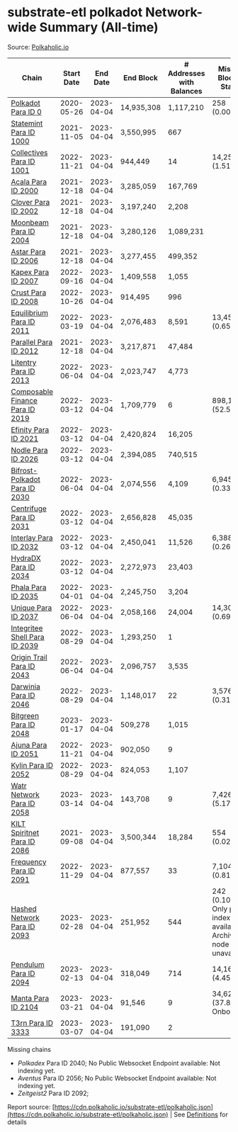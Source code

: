# substrate-etl polkadot Network-wide Summary (All-time)

Source: [Polkaholic.io](https://polkaholic.io)


| Chain            | Start Date | End Date | End Block | # Addresses with Balances | Missing Blocks / Status |
| ---------------- | ---------- | ---------| --------- | ------------------------- | ----------------------- |
| [Polkadot Para ID 0](/polkadot/0-polkadot) | 2020-05-26 | 2023-04-04 | 14,935,308 |  1,117,210 | 258 (0.00%)  |
| [Statemint Para ID 1000](/polkadot/1000-statemint) | 2021-11-05 | 2023-04-04 | 3,550,995 |  667 |    |
| [Collectives Para ID 1001](/polkadot/1001-collectives) | 2022-11-21 | 2023-04-04 | 944,449 |  14 | 14,253 (1.51%)  |
| [Acala Para ID 2000](/polkadot/2000-acala) | 2021-12-18 | 2023-04-04 | 3,285,059 |  167,769 |    |
| [Clover Para ID 2002](/polkadot/2002-clover) | 2021-12-18 | 2023-04-04 | 3,197,240 |  2,208 |    |
| [Moonbeam Para ID 2004](/polkadot/2004-moonbeam) | 2021-12-18 | 2023-04-04 | 3,280,126 |  1,089,231 |    |
| [Astar Para ID 2006](/polkadot/2006-astar) | 2021-12-18 | 2023-04-04 | 3,277,455 |  499,352 |    |
| [Kapex Para ID 2007](/polkadot/2007-kapex) | 2022-09-16 | 2023-04-04 | 1,409,558 |  1,055 |    |
| [Crust Para ID 2008](/polkadot/2008-crust) | 2022-10-26 | 2023-04-04 | 914,495 |  996 |    |
| [Equilibrium Para ID 2011](/polkadot/2011-equilibrium) | 2022-03-19 | 2023-04-04 | 2,076,483 |  8,591 | 13,459 (0.65%)  |
| [Parallel Para ID 2012](/polkadot/2012-parallel) | 2021-12-18 | 2023-04-04 | 3,217,871 |  47,484 |    |
| [Litentry Para ID 2013](/polkadot/2013-litentry) | 2022-06-04 | 2023-04-04 | 2,023,747 |  4,773 |    |
| [Composable Finance Para ID 2019](/polkadot/2019-composable) | 2022-03-12 | 2023-04-04 | 1,709,779 |  6 | 898,190 (52.53%)  |
| [Efinity Para ID 2021](/polkadot/2021-efinity) | 2022-03-12 | 2023-04-04 | 2,420,824 |  16,205 |    |
| [Nodle Para ID 2026](/polkadot/2026-nodle) | 2022-03-12 | 2023-04-04 | 2,394,085 |  740,515 |    |
| [Bifrost-Polkadot Para ID 2030](/polkadot/2030-bifrost-dot) | 2022-06-04 | 2023-04-04 | 2,074,556 |  4,109 | 6,945 (0.33%)  |
| [Centrifuge Para ID 2031](/polkadot/2031-centrifuge) | 2022-03-12 | 2023-04-04 | 2,656,828 |  45,035 |    |
| [Interlay Para ID 2032](/polkadot/2032-interlay) | 2022-03-12 | 2023-04-04 | 2,450,041 |  11,526 | 6,388 (0.26%)  |
| [HydraDX Para ID 2034](/polkadot/2034-hydradx) | 2022-03-12 | 2023-04-04 | 2,272,973 |  23,403 |    |
| [Phala Para ID 2035](/polkadot/2035-phala) | 2022-04-01 | 2023-04-04 | 2,245,750 |  3,204 |    |
| [Unique Para ID 2037](/polkadot/2037-unique) | 2022-06-04 | 2023-04-04 | 2,058,166 |  24,004 | 14,301 (0.69%)  |
| [Integritee Shell Para ID 2039](/polkadot/2039-integritee-shell) | 2022-08-29 | 2023-04-04 | 1,293,250 |  1 |    |
| [Origin Trail Para ID 2043](/polkadot/2043-origintrail) | 2022-06-04 | 2023-04-04 | 2,096,757 |  3,535 |    |
| [Darwinia Para ID 2046](/polkadot/2046-darwinia) | 2022-08-29 | 2023-04-04 | 1,148,017 |  22 | 3,576 (0.31%)  |
| [Bitgreen Para ID 2048](/polkadot/2048-bitgreen) | 2023-01-17 | 2023-04-04 | 509,278 |  1,015 |    |
| [Ajuna Para ID 2051](/polkadot/2051-ajuna) | 2022-11-21 | 2023-04-04 | 902,050 |  9 |    |
| [Kylin Para ID 2052](/polkadot/2052-kylin) | 2022-08-29 | 2023-04-04 | 824,053 |  1,107 |    |
| [Watr Network Para ID 2058](/polkadot/2058-watr) | 2023-03-14 | 2023-04-04 | 143,708 |  9 | 7,426 (5.17%)  |
| [KILT Spiritnet Para ID 2086](/polkadot/2086-kilt) | 2021-09-08 | 2023-04-04 | 3,500,344 |  18,284 | 554 (0.02%)  |
| [Frequency Para ID 2091](/polkadot/2091-frequency) | 2022-11-29 | 2023-04-04 | 877,557 |  33 | 7,104 (0.81%)  |
| [Hashed Network Para ID 2093](/polkadot/2093-hashed) | 2023-02-28 | 2023-04-04 | 251,952 |  544 | 242 (0.10%) Only partial index available: Archive node unavailable |
| [Pendulum Para ID 2094](/polkadot/2094-pendulum) | 2023-02-13 | 2023-04-04 | 318,049 |  714 | 14,163 (4.45%)  |
| [Manta Para ID 2104](/polkadot/2104-manta) | 2023-03-21 | 2023-04-04 | 91,546 |  9 | 34,621 (37.82%) Onboarding |
| [T3rn Para ID 3333](/polkadot/3333-t3rn) | 2023-03-07 | 2023-04-04 | 191,090 |  2 |    |

Missing chains


* *Polkadex* Para ID 2040; No Public Websocket Endpoint available: Not indexing yet.
* *Aventus* Para ID 2056; No Public Websocket Endpoint available: Not indexing yet.
* *Zeitgeist2* Para ID 2092; 

Report source: [https://cdn.polkaholic.io/substrate-etl/polkaholic.json](https://cdn.polkaholic.io/substrate-etl/polkaholic.json) | See [Definitions](/DEFINITIONS.md) for details
